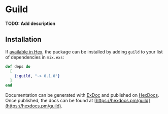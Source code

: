 # Guild

**TODO: Add description**

## Installation

If [available in Hex](https://hex.pm/docs/publish), the package can be installed
by adding `guild` to your list of dependencies in `mix.exs`:

```elixir
def deps do
  [
    {:guild, "~> 0.1.0"}
  ]
end
```

Documentation can be generated with [ExDoc](https://github.com/elixir-lang/ex_doc)
and published on [HexDocs](https://hexdocs.pm). Once published, the docs can
be found at [https://hexdocs.pm/guild](https://hexdocs.pm/guild).

